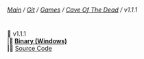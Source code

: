 ﻿###### [Main](https://pikakid98.github.io) / [Git](https://git-pikakid98.github.io) / [Games](https://git-pikakid98.github.io/games) / [Cave Of The Dead](https://git-pikakid98.github.io/games/cave-of-the-dead) / v1.1.1
<h1></h1>

📂 v1.1.1
\
|____📄 [Binary (Windows)](https://github.com/Git-Pikakid98/cave-of-the-dead/releases/download/v1.1.1/Cave.Of.The.Dead.v1.1.1.7z)
\
|____📄 [Source Code](https://github.com/Git-Pikakid98/cave-of-the-dead/archive/refs/tags/v1.1.1.zip)
